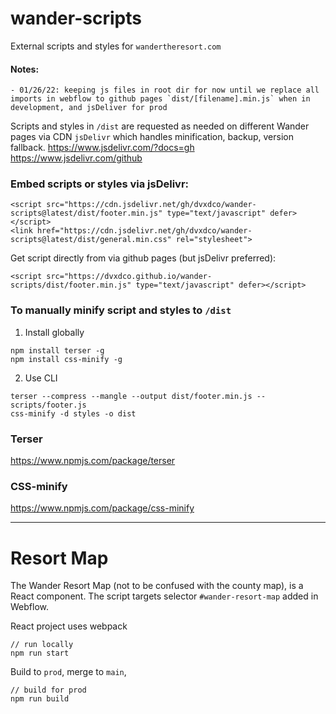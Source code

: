 # wander-scripts
External scripts and styles for `wandertheresort.com`

#### Notes:
```
- 01/26/22: keeping js files in root dir for now until we replace all imports in webflow to github pages `dist/[filename].min.js` when in development, and jsDeliver for prod
```

Scripts and styles in `/dist` are requested as needed on different Wander pages via CDN `jsDelivr` which handles minification, backup, version fallback.
https://www.jsdelivr.com/?docs=gh 
https://www.jsdelivr.com/github 

### Embed scripts or styles via jsDelivr:
```
<script src="https://cdn.jsdelivr.net/gh/dvxdco/wander-scripts@latest/dist/footer.min.js" type="text/javascript" defer></script>
<link href="https://cdn.jsdelivr.net/gh/dvxdco/wander-scripts@latest/dist/general.min.css" rel="stylesheet">
```

Get script directly from via github pages (but jsDelivr preferred):
```
<script src="https://dvxdco.github.io/wander-scripts/dist/footer.min.js" type="text/javascript" defer></script>
```

### To manually minify script and styles to `/dist`

1. Install globally
```
npm install terser -g
npm install css-minify -g
```

2. Use CLI
```
terser --compress --mangle --output dist/footer.min.js -- scripts/footer.js   
css-minify -d styles -o dist
```

### Terser
https://www.npmjs.com/package/terser

### CSS-minify
https://www.npmjs.com/package/css-minify

---

# Resort Map

The Wander Resort Map (not to be confused with the county map), is a React component. The script targets selector `#wander-resort-map` added in Webflow. 

React project uses webpack
```
// run locally
npm run start
```
Build to `prod`, merge to `main`,
```
// build for prod
npm run build
```